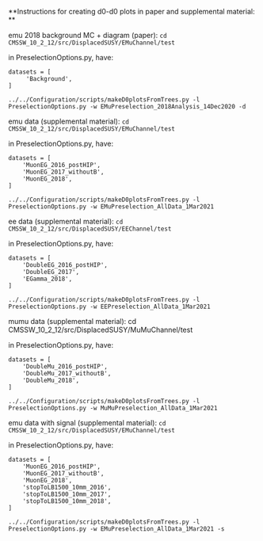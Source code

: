 **Instructions for creating d0-d0 plots in paper and supplemental material:
**

emu 2018 background MC + diagram (paper):
```cd CMSSW_10_2_12/src/DisplacedSUSY/EMuChannel/test```

in PreselectionOptions.py, have:
```
datasets = [
     'Background',
]
```

```../../Configuration/scripts/makeD0plotsFromTrees.py -l PreselectionOptions.py -w EMuPreselection_2018Analysis_14Dec2020 -d```

emu data (supplemental material):
```cd CMSSW_10_2_12/src/DisplacedSUSY/EMuChannel/test```

in PreselectionOptions.py, have:
```
datasets = [
    'MuonEG_2016_postHIP',
    'MuonEG_2017_withoutB',
    'MuonEG_2018',
]
```

```../../Configuration/scripts/makeD0plotsFromTrees.py -l PreselectionOptions.py -w EMuPreselection_AllData_1Mar2021```


ee data (supplemental material):
```cd CMSSW_10_2_12/src/DisplacedSUSY/EEChannel/test```

in PreselectionOptions.py, have:
```
datasets = [
    'DoubleEG_2016_postHIP',
    'DoubleEG_2017',
    'EGamma_2018',
]
```

```../../Configuration/scripts/makeD0plotsFromTrees.py -l PreselectionOptions.py -w EEPreselection_AllData_1Mar2021```


mumu data (supplemental material):
cd CMSSW_10_2_12/src/DisplacedSUSY/MuMuChannel/test

in PreselectionOptions.py, have:
```
datasets = [
    'DoubleMu_2016_postHIP',
    'DoubleMu_2017_withoutB',
    'DoubleMu_2018',
]
```

```../../Configuration/scripts/makeD0plotsFromTrees.py -l PreselectionOptions.py -w MuMuPreselection_AllData_1Mar2021```


emu data with signal (supplemental material):
```cd CMSSW_10_2_12/src/DisplacedSUSY/EMuChannel/test```

in PreselectionOptions.py, have:
```
datasets = [
    'MuonEG_2016_postHIP',
    'MuonEG_2017_withoutB',
    'MuonEG_2018',
    'stopToLB1500_10mm_2016',
    'stopToLB1500_10mm_2017',
    'stopToLB1500_10mm_2018',
]
```

```../../Configuration/scripts/makeD0plotsFromTrees.py -l PreselectionOptions.py -w EMuPreselection_AllData_1Mar2021 -s```
